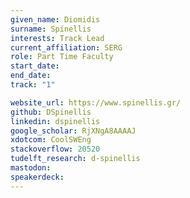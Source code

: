 ```yaml
---
given_name: Diomidis
surname: Spinellis
interests: Track Lead
current_affiliation: SERG
role: Part Time Faculty
start_date:
end_date:
track: "1"

website_url: https://www.spinellis.gr/
github: DSpinellis
linkedin: dspinellis
google_scholar: RjXNgA8AAAAJ
xdotcom: CoolSWEng
stackoverflow: 20520
tudelft_research: d-spinellis
mastodon:
speakerdeck:
---
```

